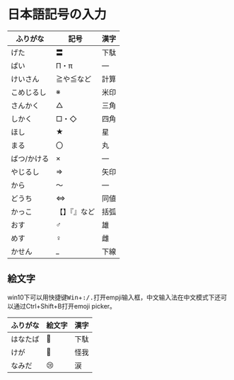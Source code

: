 # 日本語記号の入力

[comment]: # (https://www.mobilefish.com/services/markdown/markdown.php#inputForm)

<!--
|ふりがな|記号|漢字|
|---|---|---|
|げた|〓|下駄|
|ぱい|Π・π||
|けいさん|≧や≦など|計算|
|こめじるし|※|米印|
|さんかく|△|三角|
|しかく|□・◇|四角|
|ほし|★|星|
|まる|〇|丸|
|ばつ/かける|×||
|やじるし|⇒|矢印|
|から|～||
|どうち|⇔|同値|
|かっこ|【】『』など|括弧|
|おす|♂|雄|
|めす|♀|雌|
|ハサミ|✂||
|かせん||下線|

## 絵文字

win10下可以用快捷键<kbd>Win</kbd>+<kbd>:/.</kbd>打开empji输入框，中文输入法在中文模式下还可以通过Ctrl+Shift+B打开emoji picker。

|ふりがな|絵文字|漢字|
|---|---|---|
|はなたば|💐|下駄|
|けが|🤕|怪我|
|なみだ|😢|涙|
|かみなり|⚡|雷|
|たいふう|🌀|台風|
|たつまき|🌪|竜巻|
|たつまき||竜巻|
!-->


<table>
<thead>
<tr>
<th>ふりがな</th>
<th>記号</th>
<th>漢字</th>
</tr>
</thead>
<tbody>
<tr>
<td>げた</td>
<td>〓</td>
<td>下駄</td>
</tr>
<tr>
<td>ぱい</td>
<td>Π・π</td>
<td>―</td>
</tr>
<tr>
<td>けいさん</td>
<td>≧や≦など</td>
<td>計算</td>
</tr>
<tr>
<td>こめじるし</td>
<td>※</td>
<td>米印</td>
</tr>
<tr>
<td>さんかく</td>
<td>△</td>
<td>三角</td>
</tr>
<tr>
<td>しかく</td>
<td>□・◇</td>
<td>四角</td>
</tr>
<tr>
<td>ほし</td>
<td>★</td>
<td>星</td>
</tr>
<tr>
<td>まる</td>
<td>〇</td>
<td>丸</td>
</tr>
<tr>
<td>ばつ/かける</td>
<td>×</td>
<td>―</td>
</tr>
<tr>
<td>やじるし</td>
<td>⇒</td>
<td>矢印</td>
</tr>
<tr>
<td>から</td>
<td>～</td>
<td>―</td>
</tr>
<tr>
<td>どうち</td>
<td>⇔</td>
<td>同値</td>
</tr>
<tr>
<td>かっこ</td>
<td>【】『』など</td>
<td>括弧</td>
</tr>
<tr>
<td>おす</td>
<td>♂</td>
<td>雄</td>
</tr>
<tr>
<td>めす</td>
<td>♀</td>
<td>雌</td>
</tr>
<tr>
<td>かせん</td>
<td>_</td>
<td>下線</td>
</tr>
</tbody>
</table>
<h2>絵文字</h2>
<p>win10下可以用快捷键<kbd>Win</kbd>+<kbd>:/.</kbd>打开empji输入框，中文输入法在中文模式下还可以通过Ctrl+Shift+B打开emoji picker。</p>
<table>
<thead>
<tr>
<th>ふりがな</th>
<th>絵文字</th>
<th>漢字</th>
</tr>
</thead>
<tbody>
<tr>
<td>はなたば</td>
<td>💐</td>
<td>下駄</td>
</tr>
<tr>
<td>けが</td>
<td>🤕</td>
<td>怪我</td>
</tr>
<tr>
<td>なみだ</td>
<td>😢</td>
<td>涙</td>
</tr>
</tbody>
</table>
